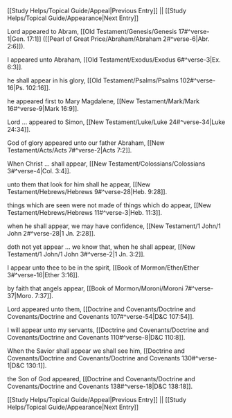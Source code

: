 [[Study Helps/Topical Guide/Appeal|Previous Entry]]  ||  [[Study Helps/Topical Guide/Appearance|Next Entry]]

 Lord appeared to Abram, [[Old Testament/Genesis/Genesis 17#^verse-1|Gen. 17:1]] ([[Pearl of Great Price/Abraham/Abraham 2#^verse-6|Abr. 2:6]]).

 I appeared unto Abraham, [[Old Testament/Exodus/Exodus 6#^verse-3|Ex. 6:3]].

 he shall appear in his glory, [[Old Testament/Psalms/Psalms 102#^verse-16|Ps. 102:16]].

 he appeared first to Mary Magdalene, [[New Testament/Mark/Mark 16#^verse-9|Mark 16:9]].

 Lord ... appeared to Simon, [[New Testament/Luke/Luke 24#^verse-34|Luke 24:34]].

 God of glory appeared unto our father Abraham, [[New Testament/Acts/Acts 7#^verse-2|Acts 7:2]].

 When Christ ... shall appear, [[New Testament/Colossians/Colossians 3#^verse-4|Col. 3:4]].

 unto them that look for him shall he appear, [[New Testament/Hebrews/Hebrews 9#^verse-28|Heb. 9:28]].

 things which are seen were not made of things which do appear, [[New Testament/Hebrews/Hebrews 11#^verse-3|Heb. 11:3]].

 when he shall appear, we may have confidence, [[New Testament/1 John/1 John 2#^verse-28|1 Jn. 2:28]].

 doth not yet appear ... we know that, when he shall appear, [[New Testament/1 John/1 John 3#^verse-2|1 Jn. 3:2]].

 I appear unto thee to be in the spirit, [[Book of Mormon/Ether/Ether 3#^verse-16|Ether 3:16]].

 by faith that angels appear, [[Book of Mormon/Moroni/Moroni 7#^verse-37|Moro. 7:37]].

 Lord appeared unto them, [[Doctrine and Covenants/Doctrine and Covenants/Doctrine and Covenants 107#^verse-54|D&C 107:54]].

 I will appear unto my servants, [[Doctrine and Covenants/Doctrine and Covenants/Doctrine and Covenants 110#^verse-8|D&C 110:8]].

 When the Savior shall appear we shall see him, [[Doctrine and Covenants/Doctrine and Covenants/Doctrine and Covenants 130#^verse-1|D&C 130:1]].

 the Son of God appeared, [[Doctrine and Covenants/Doctrine and Covenants/Doctrine and Covenants 138#^verse-18|D&C 138:18]].

[[Study Helps/Topical Guide/Appeal|Previous Entry]]  ||  [[Study Helps/Topical Guide/Appearance|Next Entry]]